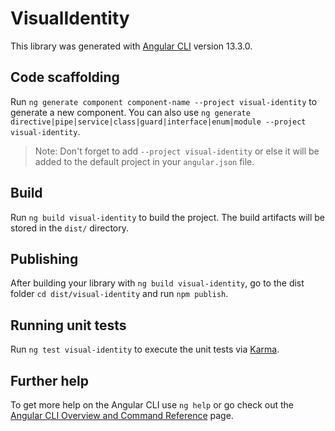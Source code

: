 # VisualIdentity

This library was generated with [Angular CLI](https://github.com/angular/angular-cli) version 13.3.0.

## Code scaffolding

Run `ng generate component component-name --project visual-identity` to generate a new component. You can also use `ng generate directive|pipe|service|class|guard|interface|enum|module --project visual-identity`.
> Note: Don't forget to add `--project visual-identity` or else it will be added to the default project in your `angular.json` file. 

## Build

Run `ng build visual-identity` to build the project. The build artifacts will be stored in the `dist/` directory.

## Publishing

After building your library with `ng build visual-identity`, go to the dist folder `cd dist/visual-identity` and run `npm publish`.

## Running unit tests

Run `ng test visual-identity` to execute the unit tests via [Karma](https://karma-runner.github.io).

## Further help

To get more help on the Angular CLI use `ng help` or go check out the [Angular CLI Overview and Command Reference](https://angular.io/cli) page.
